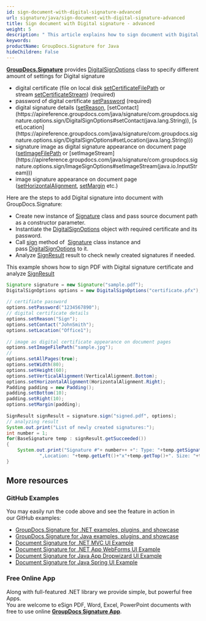 ```yaml
---
id: sign-document-with-digital-signature-advanced
url: signature/java/sign-document-with-digital-signature-advanced
title: Sign document with Digital signature - advanced
weight: 5
description: " This article explains how to sign document with Digital electronic signatures using advanced options with GroupDocs.Signature API."
keywords: 
productName: GroupDocs.Signature for Java
hideChildren: False
---
```

[**GroupDocs.Signature**](https://products.groupdocs.com/signature/java) provides [DigitalSignOptions](https://apireference.groupdocs.com/java/signature/com.groupdocs.signature.options.sign/DigitalSignOptions) class to specify different amount of settings for Digital signature

*   digital certificate (file on local disk [setCertificateFilePath](https://apireference.groupdocs.com/java/signature/com.groupdocs.signature.options.sign/DigitalSignOptions#setCertificateFilePath(java.lang.String)) or stream [setCertificateStream](https://apireference.groupdocs.com/java/signature/com.groupdocs.signature.options.sign/DigitalSignOptions#setCertificateStream(java.io.InputStream))) (required)
*   password of digital certificate [setPassword](https://apireference.groupdocs.com/java/signature/com.groupdocs.signature.options.sign/DigitalSignOptions#setPassword(java.lang.String)) (required) 
*   digital signature details ([setReason](https://apireference.groupdocs.com/java/signature/com.groupdocs.signature.options.sign/DigitalSignOptions#setReason(java.lang.String)), [setContact](https://apireference.groupdocs.com/java/signature/com.groupdocs.signature.options.sign/DigitalSignOptions#setContact(java.lang.String)), [setLocation](https://apireference.groupdocs.com/java/signature/com.groupdocs.signature.options.sign/DigitalSignOptions#setLocation(java.lang.String)))
*   signature image as digital signature appearance on document page ([setImageFilePath](https://apireference.groupdocs.com/java/signature/com.groupdocs.signature.options.sign/ImageSignOptions#setImageFilePath(java.lang.String)) or [setImageStream](https://apireference.groupdocs.com/java/signature/com.groupdocs.signature.options.sign/ImageSignOptions#setImageStream(java.io.InputStream)))
*   image signature appearance on document page ([setHorizontalAlignment](https://apireference.groupdocs.com/java/signature/com.groupdocs.signature.options.sign/ImageSignOptions#setHorizontalAlignment(int)), [setMargin](https://apireference.groupdocs.com/java/signature/com.groupdocs.signature.options.sign/ImageSignOptions#setMargin(com.groupdocs.signature.domain.Padding)) etc.)

Here are the steps to add Digital signature into document with GroupDocs.Signature:

*   Create new instance of [Signature](https://apireference.groupdocs.com/java/signature/com.groupdocs.signature/Signature) class and pass source document path as a constructor parameter.    
*   Instantiate the [DigitalSignOptions](https://apireference.groupdocs.com/java/signature/com.groupdocs.signature.options.sign/DigitalSignOptions) object with required certificate and its password.    
*   Call [sign](https://apireference.groupdocs.com/java/signature/com.groupdocs.signature/Signature#sign(java.io.OutputStream,%20com.groupdocs.signature.options.sign.SignOptions)) method of  [Signature](https://apireference.groupdocs.com/java/signature/com.groupdocs.signature/Signature) class instance and pass [DigitalSignOptions](https://apireference.groupdocs.com/java/signature/com.groupdocs.signature.options.sign/DigitalSignOptions) to it.    
*   Analyze [SignResult](https://apireference.groupdocs.com/java/signature/com.groupdocs.signature.domain/SignResult) result to check newly created signatures if needed.
    
This example shows how to sign PDF with Digital signature certificate and analyze [SignResult](https://apireference.groupdocs.com/java/signature/com.groupdocs.signature.domain/SignResult)

```java
Signature signature = new Signature("sample.pdf"); 
DigitalSignOptions options = new DigitalSignOptions("certificate.pfx");
 
// certifiate password
options.setPassword("1234567890");
// digital certificate details
options.setReason("Sign");
options.setContact("JohnSmith");
options.setLocation("Office1");
 
// image as digital certificate appearance on document pages
options.setImageFilePath("sample.jpg");
//
options.setAllPages(true);
options.setWidth(80);
options.setHeight(60);
options.setVerticalAlignment(VerticalAlignment.Bottom);
options.setHorizontalAlignment(HorizontalAlignment.Right);
Padding padding = new Padding();
padding.setBottom(10);
padding.setRight(10);
options.setMargin(padding);
 
SignResult signResult = signature.sign("signed.pdf", options);
// analyzing result
System.out.print("List of newly created signatures:");
int number = 1;
for(BaseSignature temp : signResult.getSucceeded())
{
    System.out.print("Signature #"+ number++ +": Type: "+temp.getSignatureType()+" Id:"+temp.getSignatureId()+
            ",Location: "+temp.getLeft()+"x"+temp.getTop()+". Size: "+temp.getWidth()+"x"+temp.getHeight());
}
```

## More resources

### GitHub Examples 

You may easily run the code above and see the feature in action in our GitHub examples:

*   [GroupDocs.Signature for .NET examples, plugins, and showcase](https://github.com/groupdocs-signature/GroupDocs.Signature-for-.NET)    
*   [GroupDocs.Signature for Java examples, plugins, and showcase](https://github.com/groupdocs-signature/GroupDocs.Signature-for-Java)    
*   [Document Signature for .NET MVC UI Example](https://github.com/groupdocs-signature/GroupDocs.Signature-for-.NET-MVC)    
*   [Document Signature for .NET App WebForms UI Example](https://github.com/groupdocs-signature/GroupDocs.Signature-for-.NET-WebForms)    
*   [Document Signature for Java App Dropwizard UI Example](https://github.com/groupdocs-signature/GroupDocs.Signature-for-Java-Dropwizard)   
*   [Document Signature for Java Spring UI Example](https://github.com/groupdocs-signature/GroupDocs.Signature-for-Java-Spring)
    

### Free Online App 

Along with full-featured .NET library we provide simple, but powerful free Apps.  
You are welcome to eSign PDF, Word, Excel, PowerPoint documents with free to use online **[GroupDocs Signature App](https://products.groupdocs.app/signature)**.
